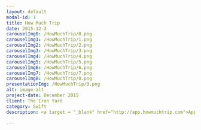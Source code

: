 ```yaml
---
layout: default
modal-id: 1
title: How Much Trip
date: 2015-12-3
carouselImg0: /HowMuchTrip/0.png
carouselImg1: /HowMuchTrip/1.png
carouselImg2: /HowMuchTrip/2.png
carouselImg3: /HowMuchTrip/3.png
carouselImg4: /HowMuchTrip/4.png
carouselImg5: /HowMuchTrip/5.png
carouselImg6: /HowMuchTrip/6.png
carouselImg7: /HowMuchTrip/7.png
carouselImg8: /HowMuchTrip/8.png
presentationImg: /HowMuchTrip/3.png
alt: image-alt
project-date: December 2015
client: The Iron Yard
category: Swift
description: <a target = "_blank" href="http://app.howmuchtrip.com">Application Landing Page.</a> <br> HowMuchTrip is a budget-central trip planning application which helps the user plan the best possible trip for their allotted budget. We utilized Parse heavily for remote and local storage as well as social media integration with services such as Facebook and Twitter. Various API's were used to supplement features such as location autocomplete, location coordinates, and real-time flight cost searching. Heavy focus on UI/UX, featuring beautiful animations, transitions, and design, and user affordances in order to reduce user frustration and keep it a happy experience. We performed a limited-release beta to over twenty users in order to refine our UI/UX implementation. Planned features include flight and hotel booking. HowMuchTrip was my final project for the iOS Development course at The Iron Yard. This application was a collaboration among myself and Jen Hamilton and Chris Stomp, two other TIY students.

---
```

